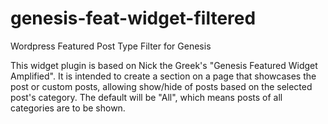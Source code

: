 genesis-feat-widget-filtered
============================

Wordpress Featured Post Type Filter for Genesis

This widget plugin is based on Nick the Greek's "Genesis Featured Widget Amplified". It is intended to create a 
section on a page that showcases the post or custom posts, allowing show/hide of posts based on the selected post's 
category. The default will be "All", which means posts of all categories are to be shown. 
